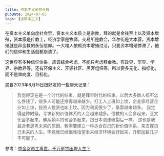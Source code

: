 ```yaml
---
title: 资本主义是拜金教
pubDate: 2024-07-05
tags: [💰资本主义]
---
```


在资本主义单向度社会里，资本主义本质上是宗教，拜的就是金钱至上以及资本增殖，资本家是传教士，经济学家是牧师，交易所是教会，华尔街是大本营，资本增殖就是拜金教的永恒信仰。一大堆人依赖资本增殖过活，只要资本增殖停滞了，他们的信仰和生活就都崩溃了。

这世界有多种信仰体系，应该综合考虑，不能只考虑拜金教。有政界、军界、学界、宗教界等，还有环保主义、开源社区、黑客组织等。所以要多元化、指标化，而不是单向度、目标化。

摘自2023年8月15日跟好友的一些聊天记录：

> 我觉得现在是一个时代的结束，就是拜金时代的结束。以后大多数人都不怎么挣钱了，很多人可能还挣得越来越少。打工人上班如上坟，企业家经营企业如上坟，投资人投资也如上坟。因为利润很少了，暴雷越来越多。
> 我觉得这种时候，寻求新的价值体系的人会越来越多。信教的人会多起来，亚文化会多起来，佛系躺平的也会多起来，跟日本泡沫破裂后一样。
> 这也是我最近老思考未来的原因，我需要建立一种适合自己的新价值体系，来支撑自己未来的人生。毕竟我已经很难指望未来经济环境会好起来，升职加薪几乎不可能了。

参考：[中金女员工离世，千万房贷压垮人生？](https://www.bilibili.com/video/BV1sM4m127iM/)
